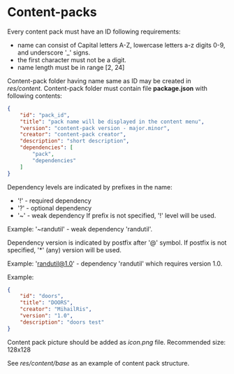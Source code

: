 # Content-packs

Every content pack must have an ID following requirements:
- name can consist of Capital letters A-Z, lowercase letters a-z digits 0-9, and underscore '\_' signs. 
- the first character must not be a digit.
- name length must be in range \[2, 24\]

Content-pack folder having name same as ID may be created in *res/content*.
Content-pack folder must contain file **package.json** with following contents:

```json
{
	"id": "pack_id",
	"title": "pack name will be displayed in the content menu",
	"version": "content-pack version - major.minor",
	"creator": "content-pack creator",
	"description": "short description",
	"dependencies": [
		"pack",
		"dependencies"
	]
}
```

Dependency levels are indicated by prefixes in the name:
- '!' - required dependency
- '?' - optional dependency
- '~' - weak dependency
If prefix is not specified, '!' level will be used.

Example: '~randutil' - weak dependency 'randutil'.

Dependency version is indicated by postfix after '@' symbol.
If postfix is not specified, '*' (any) version will be used.

Example: 'randutil@1.0' - dependency 'randutil' which requires version 1.0.

Example:
```json
{
    "id": "doors",
    "title": "DOORS",
    "creator": "MihailRis",
    "version": "1.0",
    "description": "doors test"
}
```

Content pack picture should be added as *icon.png* file. Recommended size: 128x128

See *res/content/base* as an example of content pack structure.


